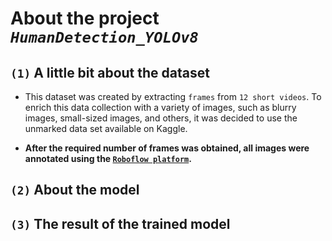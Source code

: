 # About the project ***`HumanDetection_YOLOv8`***
## `(1)` A little bit about the dataset
- This dataset was created by extracting `frames` from `12 short videos`. To enrich this data collection with a variety of images, such as blurry images, small-sized images, and others, it was decided to use the unmarked data set available on Kaggle. 

- **After the required number of frames was obtained, all images were annotated using the [`Roboflow platform`](https://roboflow.com/).**
## `(2)` About the model
## `(3)` The result of the trained model
